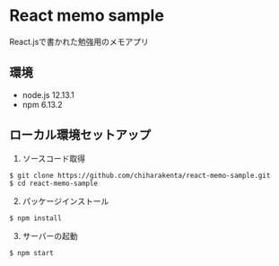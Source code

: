 # React memo sample
React.jsで書かれた勉強用のメモアプリ

## 環境
- node.js 12.13.1
- npm 6.13.2

## ローカル環境セットアップ
1. ソースコード取得
```
$ git clone https://github.com/chiharakenta/react-memo-sample.git
$ cd react-memo-sample
```

2. パッケージインストール
```
$ npm install
```

3. サーバーの起動
```
$ npm start
```